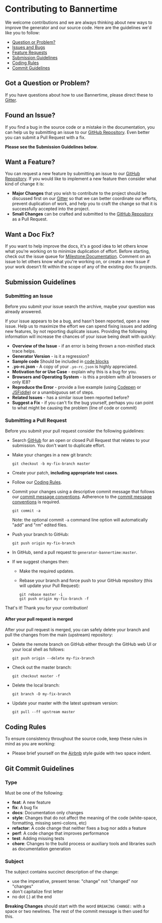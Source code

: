 # Contributing to Bannertime

We welcome contributions and we are always thinking about new ways to improve the generator and our source code. Here are the guidelines we'd like you to follow:

 - [Question or Problem?](#question)
 - [Issues and Bugs](#issue)
 - [Feature Requests](#feature)
 - [Submission Guidelines](#submit)
 - [Coding Rules](#rules)
 - [Commit Guidelines](#commit)

## <a name="question"></a> Got a Question or Problem?
If you have questions about how to use Bannertime, please direct these to [Gitter][gitter].

## <a name="issue"></a> Found an Issue?
If you find a bug in the source code or a mistake in the documentation, you can help us by
submitting an issue to our [GitHub Repository][github]. Even better you can submit a Pull Request with a fix.

**Please see the Submission Guidelines below**.

## <a name="feature"></a> Want a Feature?
You can request a new feature by submitting an issue to our [GitHub Repository][github]. If you would like to
implement a new feature then consider what kind of change it is:

* **Major Changes** that you wish to contribute to the project should be discussed first on our [Gitter][gitter]
so that we can better coordinate our efforts, prevent duplication of work, and help you to craft the change so that
it is successfully accepted into the project.
* **Small Changes** can be crafted and submitted to the [GitHub Repository][github] as a Pull Request.

## <a name="docs"></a> Want a Doc Fix?
If you want to help improve the docs, it's a good idea to let others know what you're working on to
minimize duplication of effort. Before starting, check out the issue queue for [Milestone:Documentation][docs-milestone].
Comment on an issue to let others know what you're working on, or create a new issue if your work
doesn't fit within the scope of any of the existing doc fix projects.

## <a name="submit"></a> Submission Guidelines

### Submitting an Issue
Before you submit your issue search the archive, maybe your question was already answered.

If your issue appears to be a bug, and hasn't been reported, open a new issue.
Help us to maximize the effort we can spend fixing issues and adding new
features, by not reporting duplicate issues.  Providing the following information will increase the
chances of your issue being dealt with quickly:

* **Overview of the Issue** - if an error is being thrown a non-minified stack trace helps.
* **Generator Version** - is it a regression?
* **Sample code** Should be included in [code blocks][github-markdown]
* **.yo-rc.json** - A copy of your `.yo-rc.json` is highly appreciated.
* **Motivation for or Use Case** - explain why this is a bug for you.
* **Browsers and Operating System** - is this a problem with all browsers or only IE8?
* **Reproduce the Error** - provide a live example (using [Codepen][codepen] or
  [JSFiddle][jsfiddle]) or a unambiguous set of steps.
* **Related Issues** - has a similar issue been reported before?
* **Suggest a Fix** - if you can't fix the bug yourself, perhaps you can point to what might be
  causing the problem (line of code or commit)

### Submitting a Pull Request
Before you submit your pull request consider the following guidelines:

* Search [GitHub](https://github.com/pyramidium/generator-bannertime/pulls) for an open or closed Pull Request
  that relates to your submission. You don't want to duplicate effort.
* Make your changes in a new git branch:

     ```shell
     git checkout -b my-fix-branch master
     ```

* Create your patch, **including appropriate test cases**.
* Follow our [Coding Rules](#rules).
* Commit your changes using a descriptive commit message that follows our
  [commit message conventions](#commit-message-format). Adherence to the [commit message conventions](#commit-message-format)
  is required.

     ```shell
     git commit -a
     ```
  Note: the optional commit `-a` command line option will automatically "add" and "rm" edited files.

* Push your branch to GitHub:

    ```shell
    git push origin my-fix-branch
    ```

* In GitHub, send a pull request to `generator-bannertime:master`.
* If we suggest changes then:
  * Make the required updates.
  * Rebase your branch and force push to your GitHub repository (this will update your Pull Request):

    ```shell
    git rebase master -i
    git push origin my-fix-branch -f
    ```

That's it! Thank you for your contribution!

#### After your pull request is merged

After your pull request is merged, you can safely delete your branch and pull the changes
from the main (upstream) repository:

* Delete the remote branch on GitHub either through the GitHub web UI or your local shell as follows:

    ```shell
    git push origin --delete my-fix-branch
    ```

* Check out the master branch:

    ```shell
    git checkout master -f
    ```

* Delete the local branch:

    ```shell
    git branch -D my-fix-branch
    ```

* Update your master with the latest upstream version:

    ```shell
    git pull --ff upstream master
    ```

## <a name="rules"></a> Coding Rules
To ensure consistency throughout the source code, keep these rules in mind as you are working:

* Please brief yourself on the [Airbnb][airbnb] style guide with two space indent.

## <a name="commit"></a> Git Commit Guidelines

### Type
Must be one of the following:

* **feat**: A new feature
* **fix**: A bug fix
* **docs**: Documentation only changes
* **style**: Changes that do not affect the meaning of the code (white-space, formatting, missing
  semi-colons, etc)
* **refactor**: A code change that neither fixes a bug nor adds a feature
* **perf**: A code change that improves performance
* **test**: Adding missing tests
* **chore**: Changes to the build process or auxiliary tools and libraries such as documentation
  generation

### Subject
The subject contains succinct description of the change:

* use the imperative, present tense: "change" not "changed" nor "changes"
* don't capitalize first letter
* no dot (.) at the end

**Breaking Changes** should start with the word `BREAKING CHANGE:` with a space or two newlines. The rest of the commit message is then used for this.

[gitter]: https://gitter.im/pyramidium/generator-bannertime
[airbnb]: https://github.com/airbnb/javascript/tree/master/es5
[codepen]: http://codepen.io
[jsfiddle]: http://jsfiddle.net
[github]: https://github.com/pyramidium/generator-bannertime
[docs-milestone]: https://github.com/pyramidium/generator-bannertime/milestones/Documentation
[github-markdown]: https://help.github.com/articles/github-flavored-markdown/#fenced-code-blocks
